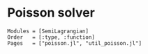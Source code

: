 # Poisson solver

```@autodocs
Modules = [SemiLagrangian]
Order   = [:type, :function]
Pages   = ["poisson.jl", "util_poisson.jl"]
```
